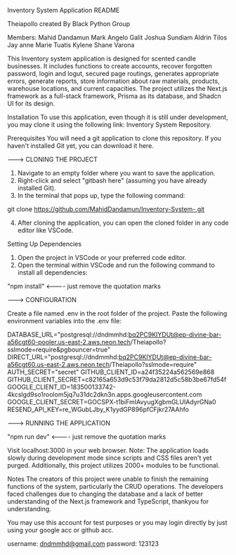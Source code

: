 Inventory System Application README

Theiapollo created By Black Python Group

Members: Mahid Dandamun
         Mark Angelo Galit
         Joshua Sundiam
         Aldrin Tilos
         Jay anne Marie Tuatis
         Kylene Shane Varona



This Inventory system application is designed for scented candle businesses. It includes functions to create accounts, recover forgotten password, login and logut, secured page routings, generates appropriate errors, generate reports, store information about raw materials, products, warehouse locations, and current capacities. The project utilizes the Next.js framework as a full-stack framework, Prisma as its database, and Shadcn UI for its design.

Installation
To use this application, even though it is still under development, you may clone it using the following link: Inventory System Repository.

Prerequisites
You will need a git application to clone this repository. If you haven't installed Git yet, you can download it here.

---> CLONING THE PROJECT

1. Navigate to an empty folder where you want to save the application.
2. Right-click and select "gitbash here" (assuming you have already installed Git).
3. In the terminal that pops up, type the following command:

git clone https://github.com/MahidDandamun/Inventory-System-.git

4. After cloning the application, you can open the cloned folder in any code editor like VSCode.

Setting Up Dependencies
1. Open the project in VSCode or your preferred code editor.
2. Open the terminal within VSCode and run the following command to install all dependencies:

"npm install"  <---- just remove the quotation marks


---> CONFIGURATION

Create a file named .env in the root folder of the project.
Paste the following environment variables into the .env file:

DATABASE_URL="postgresql://dndmmhd:bq2PC9KIYDUt@ep-divine-bar-a56cgt60-pooler.us-east-2.aws.neon.tech/Theiapollo?sslmode=require&pgbouncer=true"
DIRECT_URL="postgresql://dndmmhd:bq2PC9KIYDUt@ep-divine-bar-a56cgt60.us-east-2.aws.neon.tech/Theiapollo?sslmode=require"
AUTH_SECRET="secret"
GITHUB_CLIENT_ID=a24f35224a562569e868
GITHUB_CLIENT_SECRET=c82165a653d9c53f79da2812d5c58b3be67fd54f
GOOGLE_CLIENT_ID=183500133742-4kcslgd9so1roolom5jq7u31dc2dkn3n.apps.googleusercontent.com
GOOGLE_CLIENT_SECRET=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
RESEND_API_KEY=re_WGubLJby_K1yydGP896pfCFjkr27AAhfo

---> RUNNING THE APPLICATION

"npm run dev"   <---- just remove the quotation marks

Visit localhost:3000 in your web browser.
Note: The application loads slowly during development mode since scripts and CSS files aren't yet purged.
Additionally, this project utilizes 2000+ modules to be functional.

Notes
The creators of this project were unable to finish the remaining functions of the system, particularly the CRUD operations. The developers faced challenges due to changing the database and a lack of better understanding of the Next.js framework and TypeScript, thankyou for understanding.


You may use this account for test purposes or you may login directly by just using your google acc or github acc.

username: dndmmhd@gmail.com
password: 123123 